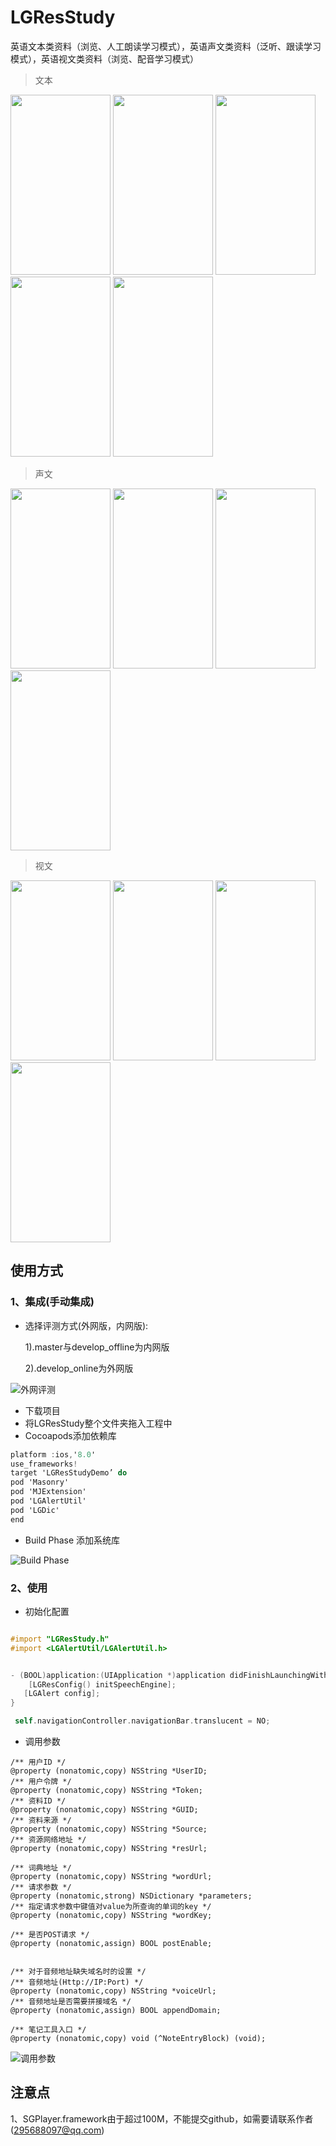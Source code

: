 # LGResStudy
英语文本类资料（浏览、人工朗读学习模式），英语声文类资料（泛听、跟读学习模式），英语视文类资料（浏览、配音学习模式）

>	文本

<div align="left">
<img src="https://github.com/LYajun/LGResStudy/blob/master/Assets/text1.PNG" width ="160" height ="288" >
<img src="https://github.com/LYajun/LGResStudy/blob/master/Assets/text2.PNG" width ="160" height ="288" >
<img src="https://github.com/LYajun/LGResStudy/blob/master/Assets/text3.PNG" width ="160" height ="288" >
<img src="https://github.com/LYajun/LGResStudy/blob/master/Assets/text4.PNG" width ="160" height ="288" >
<img src="https://github.com/LYajun/LGResStudy/blob/master/Assets/text5.PNG" width ="160" height ="288" >
 </div>
 
>	声文

<div align="left">
<img src="https://github.com/LYajun/LGResStudy/blob/master/Assets/voice1.PNG" width ="160" height ="288" >
<img src="https://github.com/LYajun/LGResStudy/blob/master/Assets/voice2.PNG" width ="160" height ="288" >
<img src="https://github.com/LYajun/LGResStudy/blob/master/Assets/voice3.PNG" width ="160" height ="288" >
<img src="https://github.com/LYajun/LGResStudy/blob/master/Assets/voice4.PNG" width ="160" height ="288" >
 </div>
 
>	视文

<div align="left">
<img src="https://github.com/LYajun/LGResStudy/blob/master/Assets/video1.PNG" width ="160" height ="288" >
<img src="https://github.com/LYajun/LGResStudy/blob/master/Assets/video2.PNG" width ="160" height ="288" >
<img src="https://github.com/LYajun/LGResStudy/blob/master/Assets/video3.PNG" width ="160" height ="288" >
<img src="https://github.com/LYajun/LGResStudy/blob/master/Assets/video4.PNG" width ="160" height ="288" >
 </div>
 
## 使用方式
 
### 1、集成(手动集成)
- 选择评测方式(外网版，内网版):

	1).master与develop_offline为内网版
	
	2).develop_online为外网版
	
![外网评测](https://github.com/LYajun/LGResStudy/blob/develop_offline/Assets/config_offline.png)

- 下载项目
- 将LGResStudy整个文件夹拖入工程中
- Cocoapods添加依赖库

```objective-c
platform :ios,'8.0'
use_frameworks!
target 'LGResStudyDemo’ do
pod 'Masonry'
pod 'MJExtension'
pod 'LGAlertUtil'
pod 'LGDic'
end
```
- Build Phase 添加系统库

![Build Phase](https://github.com/LYajun/LGResStudy/blob/master/Assets/config1.png)

### 2、使用
- 初始化配置

```objective-c

#import "LGResStudy.h"
#import <LGAlertUtil/LGAlertUtil.h>


- (BOOL)application:(UIApplication *)application didFinishLaunchingWithOptions:(NSDictionary *)launchOptions {
	[LGResConfig() initSpeechEngine];
   [LGAlert config];
}

 self.navigationController.navigationBar.translucent = NO;
```
- 调用参数

```
/** 用户ID */
@property (nonatomic,copy) NSString *UserID;
/** 用户令牌 */
@property (nonatomic,copy) NSString *Token;
/** 资料ID */
@property (nonatomic,copy) NSString *GUID;
/** 资料来源 */
@property (nonatomic,copy) NSString *Source;
/** 资源网络地址 */
@property (nonatomic,copy) NSString *resUrl;

/** 词典地址 */
@property (nonatomic,copy) NSString *wordUrl;
/** 请求参数 */
@property (nonatomic,strong) NSDictionary *parameters;
/** 指定请求参数中键值对value为所查询的单词的key */
@property (nonatomic,copy) NSString *wordKey;

/** 是否POST请求 */
@property (nonatomic,assign) BOOL postEnable;


/** 对于音频地址缺失域名时的设置 */
/** 音频地址(Http://IP:Port) */
@property (nonatomic,copy) NSString *voiceUrl;
/** 音频地址是否需要拼接域名 */
@property (nonatomic,assign) BOOL appendDomain;

/** 笔记工具入口 */
@property (nonatomic,copy) void (^NoteEntryBlock) (void);

```
![调用参数](https://github.com/LYajun/LGResStudy/blob/master/Assets/config2.png)

## 注意点

1、SGPlayer.framework由于超过100M，不能提交github，如需要请联系作者(295688097@qq.com)